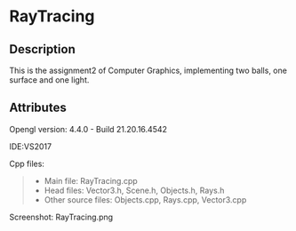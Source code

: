 # RayTracing
## Description
This is the assignment2 of Computer Graphics, implementing two balls, one surface and one light.
## Attributes
Opengl version: 4.4.0 - Build 21.20.16.4542 

IDE:VS2017

Cpp files: 

>* Main file: RayTracing.cpp
>* Head files: Vector3.h, Scene.h, Objects.h, Rays.h
>* Other source files: Objects.cpp, Rays.cpp, Vector3.cpp 

Screenshot: RayTracing.png
